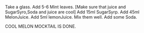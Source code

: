 Take a glass.
Add 5-6 Mint leaves.
[Make sure that juice and SugarSyro,Soda and juice are cool]
Add 15ml SugarSyrp.
Add 45ml MelonJuice.
Add 5ml lemonJuice.
Mix them well.
Add some Soda.

COOL MELON MOCKTAIL IS DONE.